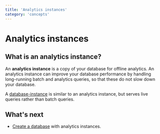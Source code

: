```yaml
---
title: 'Analytics instances'
category: 'concepts'
---
```


# Analytics instances

## What is an analytics instance?

An **analytics instance** is a copy of your database for offline analytics. An analytics instance can improve your database performance by handling long-running batch and analytics queries, so that these do not slow down your database.

A [database-instance](database-instances) is similar to an analytics instance, but serves live queries rather than batch queries.

## What's next

- [Create a database](creating-database) with analytics instances.
